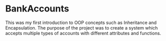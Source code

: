 # BankAccounts
This was my first introduction to OOP concepts such as Inheritance and Encapsulation. The purpose of the project was to create a system which accepts multiple types of accounts with different attributes and functions.
